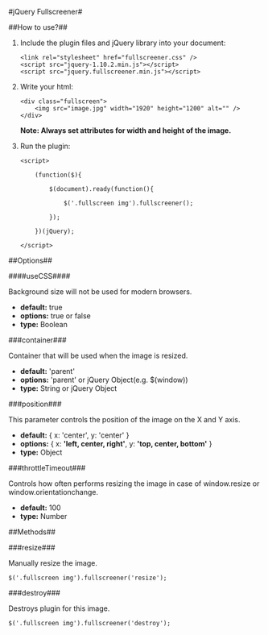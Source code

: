 #jQuery Fullscreener#

##How to use?##

1. Include the plugin files and jQuery library into your document:

    ```
    <link rel="stylesheet" href="fullscreener.css" />
    <script src="jquery-1.10.2.min.js"></script>
    <script src="jquery.fullscreener.min.js"></script>
    ```
    
2. Write your html:
    
    ```
    <div class="fullscreen">
    	<img src="image.jpg" width="1920" height="1200" alt="" />
    </div>
    ```
    **Note: Always set attributes for width and height of the image.**

3. Run the plugin:

    ```
    <script>
    
    	(function($){
    
    		$(document).ready(function(){
    
    			$('.fullscreen img').fullscreener();
    
    		});
    
    	})(jQuery);
    
    </script>
    ```
    
##Options##

####useCSS####

Background size will not be used for modern browsers.
* **default:** true
* **options:** true or false
* **type:** Boolean

###container###

Container that will be used when the image is resized.
* **default:** 'parent'
* **options:** 'parent' or jQuery Object(e.g. $(window))
* **type:** String or jQuery Object

###position###

This parameter controls the position of the image on the X and Y axis.
* **default:** { x: 'center', y: 'center' }
* **options:** { x: **'left, center, right'**, y: **'top, center, bottom'** }
* **type:** Object

###throttleTimeout###

Controls how often performs resizing the image in case of window.resize or window.orientationchange.
* **default:** 100
* **type:** Number

##Methods##

###resize###

Manually resize the image.
```
$('.fullscreen img').fullscreener('resize');
```

###destroy###

Destroys plugin for this image.
```
$('.fullscreen img').fullscreener('destroy');
```
